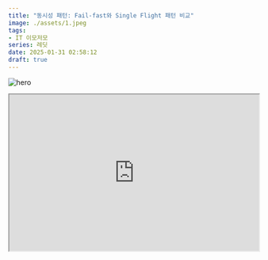 ```yaml
---
title: "동시성 패턴: Fail-fast와 Single Flight 패턴 비교"
image: ./assets/1.jpeg
tags:
- IT 이모저모
series: 레딧
date: 2025-01-31 02:58:12
draft: true
---
```


![hero](./assets/1.jpeg)


<iframe src="https://embed.reddit.com/r/Kotlin/comments/1icz7k8/whats_the_name_of_this_concurrency_concept"    scrolling="no" width="100%" height="316"></iframe>